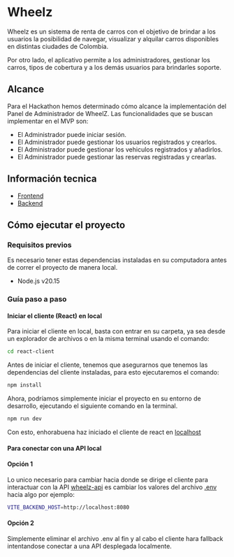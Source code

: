 # Wheelz
Wheelz es un sistema de renta de carros con el objetivo de brindar a los usuarios la posibilidad de navegar, visualizar y alquilar carros disponibles en distintas ciudades de Colombia.

Por otro lado, el aplicativo permite a los administradores, gestionar los carros, tipos de cobertura y a los demás usuarios para brindarles soporte.
## Alcance
Para el Hackathon hemos determinado cómo alcance la implementación del Panel de Administrador de WheelZ.
Las funcionalidades que se buscan implementar en el MVP son:
- El Administrador puede iniciar sesión.
- El Administrador puede gestionar los usuarios registrados y crearlos.
- El Administrador puede gestionar los vehiculos registrados y añadirlos.
- El Administrador puede gestionar las reservas registradas y crearlas.
## Información tecnica
- [Frontend](/react-client/README.md)
- [Backend](https://github.com/EdBigpun/wheelz-api)
## Cómo ejecutar el proyecto
### Requisitos previos
Es necesario tener estas dependencias instaladas en su computadora antes de correr el proyecto de manera local.
- Node.js v20.15
### Guía paso a paso
#### Iniciar el cliente (React) en local
Para iniciar el cliente en local, basta con entrar en su carpeta, ya sea desde un explorador de archivos o en la misma terminal usando el comando:
```bash
cd react-client
```
Antes de iniciar el cliente, tenemos que asegurarnos que tenemos las dependencias del cliente instaladas, para esto ejecutaremos el comando:
```bash
npm install
```
Ahora, podríamos simplemente iniciar el proyecto
en su entorno de desarrollo, ejecutando el siguiente
comando en la terminal.
```bash
npm run dev
```
Con esto, enhorabuena haz iniciado el cliente de react en [localhost](http://localhost:5173)

#### Para conectar con una API local
#### Opción 1
Lo unico necesario para cambiar hacia donde se dirige el cliente para interactuar con la API
[wheelz-api](https://github.com/EdBigpun/wheelz-api) es cambiar los valores del archivo [.env](/react-client/.env)
hacia algo por ejemplo:
```bash
VITE_BACKEND_HOST=http://localhost:8080
```
#### Opción 2
Simplemente eliminar el archivo .env al fin y al cabo el cliente
hara fallback intentandose conectar a una API desplegada localmente.